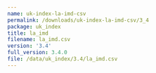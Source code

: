```yaml
---
name: uk-index-la-imd-csv
permalink: /downloads/uk-index-la-imd-csv/3_4
package: uk_index
title: la_imd
filename: la_imd.csv
version: '3.4'
full_version: 3.4.0
file: /data/uk_index/3.4/la_imd.csv
---
```


